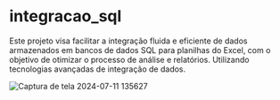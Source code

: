 # integracao_sql
Este projeto visa facilitar a integração fluida e eficiente de dados armazenados em bancos de dados SQL para planilhas do Excel, com o objetivo de otimizar o processo de análise e relatórios. Utilizando tecnologias avançadas de integração de dados.


![Captura de tela 2024-07-11 135627](https://github.com/user-attachments/assets/36565598-eb52-4d62-bed0-dcb8685f3ed5)
